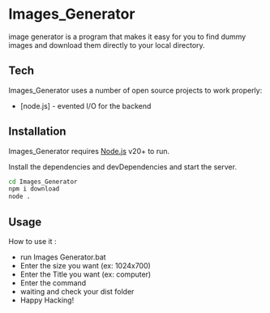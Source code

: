 # Images_Generator

image generator is a program that makes it easy for you to find dummy images and download them directly to your local directory.


## Tech

Images_Generator uses a number of open source projects to work properly:

- [node.js] - evented I/O for the backend


## Installation

Images_Generator requires [Node.js](https://nodejs.org/) v20+ to run.

Install the dependencies and devDependencies and start the server.

```sh
cd Images_Generator
npm i download
node .
```

## Usage
How to use it :
- run Images Generator.bat
- Enter the size you want (ex: 1024x700)
- Enter the Title you want (ex: computer)
- Enter the command
- waiting and check your dist folder
- Happy Hacking!
